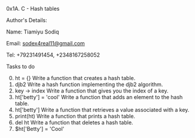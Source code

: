 0x1A. C - Hash tables

Author's Details:

Name: Tiamiyu Sodiq	

Email: sodex4real11@gmail.com

Tel: +79231491454, +2348167258052

Tasks to do

0. ht = {}
Write a function that creates a hash table.
1. djb2
Write a hash function implementing the djb2 algorithm.
2. key -> index
Write a function that gives you the index of a key.
3. ht['betty'] = 'cool'
Write a function that adds an element to the hash table.
4. ht['betty']
Write a function that retrieves a value associated with a key.
5. print(ht)
Write a function that prints a hash table.
6. del ht
Write a function that deletes a hash table.
7. $ht['Betty'] = 'Cool'
